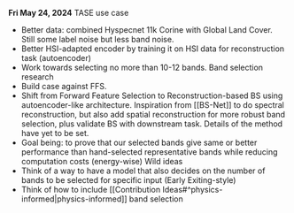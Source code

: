 **Fri May 24, 2024**
TASE use case
- Better data: combined Hyspecnet 11k Corine with Global Land Cover. Still some label noise but less band noise.
- Better HSI-adapted encoder by training it on HSI data for reconstruction task (autoencoder)
- Work towards selecting no more than 10-12 bands.
Band selection research
- Build case against FFS.
- Shift from Forward Feature Selection to Reconstruction-based BS using autoencoder-like architecture. Inspiration from [[BS-Net]] to do spectral reconstruction, but also add spatial reconstruction for more robust band selection, plus validate BS with downstream task. Details of the method have yet to be set.
- Goal being: to prove that our selected bands give same or better performance than hand-selected representative bands while reducing computation costs (energy-wise)
Wild ideas
- Think of a way to have a model that also decides on the number of bands to be selected for specific input (Early Exiting-style)
- Think of how to include [[Contribution Ideas#^physics-informed|physics-informed]] band selection 